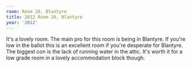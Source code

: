 ```yaml
---
room: Room 20, Blantyre
title: 2012 Room 20, Blantyre
year: '2012'
---
```


It's a lovely room. The main pro for this room is being in Blantyre. If you're low in the ballot this is an excellent room if you're desperate for Blantyre. The biggest con is the lack of running water in the attic. It's worth it for a low grade room in a lovely accommodation block though.